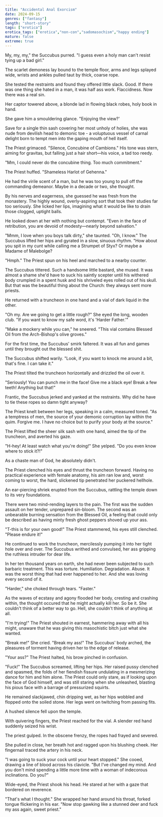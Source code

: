 ```yaml
---
title: "Accidental Anal Exorcism"
date: 2024-09-15
genres: ["fantasy"]
length: "short-story"
tags: ["erotica"]
erotica_tags: ["erotica","non-con","sadomasochism","happy ending"]
mature: false
extreme: true
---
```

My, my, my," the Succubus purred. "I guess even a holy man can't resist tying up a bad girl."

The scarlet demoness lay bound to the temple floor, arms and legs splayed wide, wrists and ankles pulled taut by thick, coarse rope.

She tested the restraints and found they offered little slack. Good. If there was one thing she hated in a man, it was half ass work. Flaccidness. Now there was a real sin.

Her captor towered above, a blonde lad in flowing black robes, holy book in hand.

She gave him a smouldering glance. "Enjoying the view?'

Save for a single thin sash covering her most unholy of holies, she was nude from devilish head to demonic toe - a voluptuous vessel of carnal delight born to tempt men into the gaping mouth of hell itself.

The Priest grimaced. "Silence, Concubine of Cambions." His tone was stern, aiming for gravitas, but falling just a hair short—his voice, a tad too reedy.

"Mm, I could never do the concubine thing. Too much commitment."

The Priest huffed. "Shameless Harlot of Gehenna."

He had the virile scent of a man, but he was too young to pull off the commanding demeanor. Maybe in a decade or two, she thought.

By his nerves and eagerness, she guessed he was fresh from the monastery. The highly wound, overly-aspiring sort that took their studies far too seriously. She licked her lips, imagining what it would be like to drain those clogged, uptight balls.

He looked down at her with nothing but contempt. "Even in the face of retribution, you are devoid of modesty—nearly beyond salvation."

"Mmm, I love when you boys talk dirty," she taunted. "Oh, I know." The Succubus lifted her hips and gyrated in a slow, sinuous rhythm. "How about you spit in my cunt while calling me a Strumpet of Styx? Or maybe a Madame of Malebolge?

"Hmph." The Priest spun on his heel and marched to a nearby counter.

The Succubus tittered. Such a handsome little bastard, she mused. It was almost a shame she'd have to suck his saintly scepter until his withered body crumpled in a spent husk and his shriveled eyes rolled out of his skull. But that was the beautiful thing about the Church: they always sent more priests.

He returned with a truncheon in one hand and a vial of dark liquid in the other.

"Oh my. Are we going to get a little rough?" She eyed the long, wooden club. "If you want to know my safe word, it's 'Harder Father.'"

"Make a mockery while you can," he sneered. "This vial contains Blessed Oil from the Arch-Bishop's olive groves."

For the first time, the Succubus' smirk faltered. It was all fun and games until they brought out the blessed shit.

The Succubus shifted warily. "Look, if you want to knock me around a bit, that's fine. I can take it."

The Priest tilted the truncheon horizontally and drizzled the oil over it.

"Seriously! You can punch me in the face! Give me a black eye! Break a few teeth! Anything but that!"

Frantic, the Succubus jerked and yanked at the restraints. Why did he have to tie these ropes so damn tight anyway?

The Priest knelt between her legs, speaking in a calm, measured toned. "As a temptress of men, the source of your demonic corruption lay within the quim. Forgive me. I have no choice but to purify your body at the source."

The Priest lifted the sheer silk sash with one hand, aimed the tip of the truncheon, and averted his gaze.

"H-hey! At least watch what you're doing!" She yelped. "Do you even know where to stick it?!"

As a chaste man of God, he absolutely didn't.

The Priest clenched his eyes and thrust the truncheon forward. Having no practical experience with female anatomy, his aim ran low and, worst coming to worst, the hard, slickened tip penetrated her puckered hellhole.

An ear-piercing shriek erupted from the Succubus, rattling the temple down to its very foundations.

There were two mind-rending layers to the pain. The first was the sudden assault on her tender, unprepared sin-bloom. The second was an unbearable burning sensation from the Blessed Oil, a feeling that could only be described as having minty fresh ghost peppers shoved up your ass.

"T-this is for your own good!" The Priest stammered, his eyes still clenched. "Please endure it!"

He continued to work the truncheon, mercilessly pumping it into her tight hole over and over. The Succubus writhed and convulsed, her ass gripping the ruthless intruder for dear life.

In her ten thousand years on earth, she had never been subjected to such barbaric treatment. This was torture. Humiliation. Degradation. Abuse. It was the worst thing that had ever happened to her. And she was loving every second of it.

"Harder," she choked through tears. "Faster."

As the waves of ecstasy and agony flooded her body, cresting and crashing within, the thought occured that he might actually kill her. So be it. She couldn't think of a better way to go. Hell, she couldn't think of anything at all.

"I'm trying!" The Priest shouted in earnest, hammering away with all his might, unaware that he was giving this masochistic bitch just what she wanted.

"Break me!" She cried. "Break my ass!" The Succubus' body arched, the pleasures of torment having driven her to the edge of release.

"Your ass?" The Priest halted, his brow pinched in confusion.

"Fuck!" The Succubus screamed, lifting her hips. Her raised pussy clenched and spasmed, the folds of her fiendish fissure undulating in a mesmerizing dance for him and him alone. The Priest could only stare, as if looking upon the face of God himself, and was still staring when she unleashed, blasting his pious face with a barrage of pressurized squirts.

He remained slackjawed, chin dripping wet, as her hips wobbled and flopped onto the soiled stone. Her legs went on twitching from passing fits.

A hushed silence fell upon the temple.

With quivering fingers, the Priest reached for the vial. A slender red hand suddenly seized his wrist.

The priest gulped. In the obscene frenzy, the ropes had frayed and severed.

She pulled in close, her breath hot and ragged upon his blushing cheek. Her fingernail traced the artery in his neck.

"I was going to suck your cock until your heart stopped." She cooed, drawing a line of blood across his clavicle. "But I've changed my mind. And you don't mind spending a little more time with a woman of indecorous inclinations. Do you?"

Wide-eyed, the Priest shook his head. He stared at her with a gaze that bordered on reverence.

"That's what I thought." She wrapped her hand around his throat, forked tongue flickering in his ear. "Now stop gawking like a stunned deer and fuck my ass again, sweet priest."

